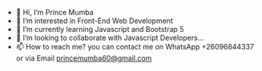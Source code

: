 - 👋 Hi, I’m Prince Mumba
- 👀 I’m interested in Front-End Web Development
- 🌱 I’m currently learning Javascript and Bootstrap 5
- 💞️ I’m looking to collaborate with Javascript Developers...
- 📫 How to reach me? you can contact me on WhatsApp +26096844337 or via Email princemumba60@gmail.com

<!---
princemumba/princemumba is a ✨ special ✨ repository because its `README.md` (this file) appears on your GitHub profile.
You can click the Preview link to take a look at your changes.
--->
